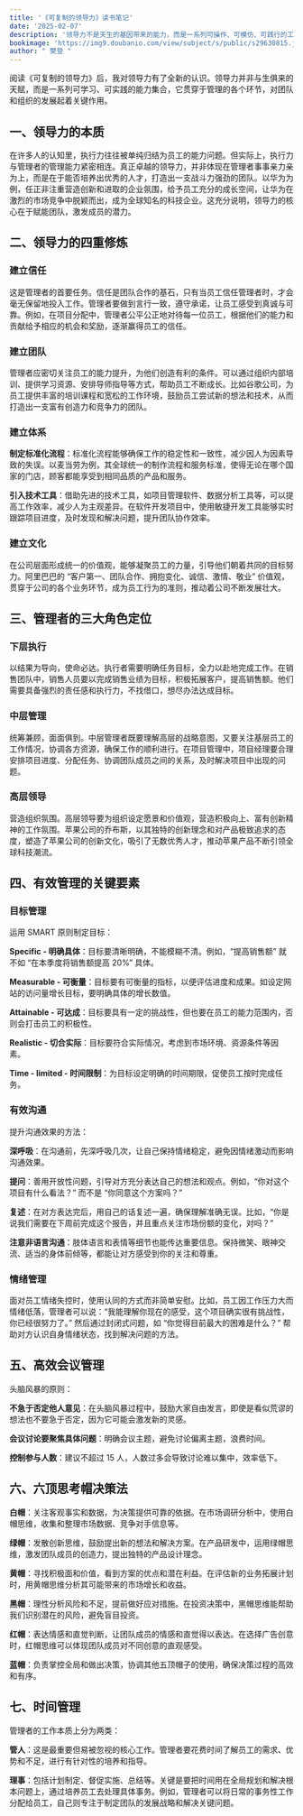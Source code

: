 ```yaml
---
title: '《可复制的领导力》读书笔记'
date: '2025-02-07'
description: '领导力不是天生的基因带来的能力，而是一系列可操作、可模仿、可践行的工具：沟通视窗、目标管理、倾听反馈…'
bookimage: 'https://img9.doubanio.com/view/subject/s/public/s29630815.jpg'
author: " 樊登 "
---
```


阅读《可复制的领导力》后，我对领导力有了全新的认识。领导力并非与生俱来的天赋，而是一系列可学习、可实践的能力集合，它贯穿于管理的各个环节，对团队和组织的发展起着关键作用。

## 一、领导力的本质

在许多人的认知里，执行力往往被单纯归结为员工的能力问题。但实际上，执行力与管理者的管理能力紧密相连。真正卓越的领导力，并非体现在管理者事事亲力亲为上，而是在于能否培养出优秀的人才，打造出一支战斗力强劲的团队。以华为为例，任正非注重营造创新和进取的企业氛围，给予员工充分的成长空间，让华为在激烈的市场竞争中脱颖而出，成为全球知名的科技企业。这充分说明，领导力的核心在于赋能团队，激发成员的潜力。

## 二、领导力的四重修炼

### 建立信任

这是管理者的首要任务。信任是团队合作的基石，只有当员工信任管理者时，才会毫无保留地投入工作。管理者要做到言行一致，遵守承诺，让员工感受到真诚与可靠。例如，在项目分配中，管理者公平公正地对待每一位员工，根据他们的能力和贡献给予相应的机会和奖励，逐渐赢得员工的信任。

### 建立团队

管理者应密切关注员工的能力提升，为他们创造有利的条件。可以通过组织内部培训、提供学习资源、安排导师指导等方式，帮助员工不断成长。比如谷歌公司，为员工提供丰富的培训课程和宽松的工作环境，鼓励员工尝试新的想法和技术，从而打造出一支富有创造力和竞争力的团队。

### 建立体系

**制定标准化流程**：标准化流程能够确保工作的稳定性和一致性，减少因人为因素导致的失误。以麦当劳为例，其全球统一的制作流程和服务标准，使得无论在哪个国家的门店，顾客都能享受到相同品质的产品和服务。

**引入技术工具**：借助先进的技术工具，如项目管理软件、数据分析工具等，可以提高工作效率，减少人为主观差异。在软件开发项目中，使用敏捷开发工具能够实时跟踪项目进度，及时发现和解决问题，提升团队协作效率。

### 建立文化

在公司层面形成统一的价值观，能够凝聚员工的力量，引导他们朝着共同的目标努力。阿里巴巴的 “客户第一、团队合作、拥抱变化、诚信、激情、敬业” 价值观，贯穿于公司的各个业务环节，成为员工行为的准则，推动着公司不断发展壮大。

## 三、管理者的三大角色定位

### 下层执行

以结果为导向，使命必达。执行者需要明确任务目标，全力以赴地完成工作。在销售团队中，销售人员要以完成销售业绩为目标，积极拓展客户，提高销售额。他们需要具备强烈的责任感和执行力，不找借口，想尽办法达成目标。

### 中层管理

统筹兼顾，面面俱到。中层管理者既要理解高层的战略意图，又要关注基层员工的工作情况，协调各方资源，确保工作的顺利进行。在项目管理中，项目经理要合理安排项目进度、分配任务、协调团队成员之间的关系，及时解决项目中出现的问题。

### 高层领导

营造组织氛围。高层领导要为组织设定愿景和价值观，营造积极向上、富有创新精神的工作氛围。苹果公司的乔布斯，以其独特的创新理念和对产品极致追求的态度，塑造了苹果公司的创新文化，吸引了无数优秀人才，推动苹果产品不断引领全球科技潮流。

## 四、有效管理的关键要素

### 目标管理

运用 SMART 原则制定目标：

**Specific - 明确具体**：目标要清晰明确，不能模糊不清。例如，“提高销售额” 就不如 “在本季度将销售额提高 20%” 具体。

**Measurable - 可衡量**：目标要有可衡量的指标，以便评估进度和成果。如设定网站的访问量增长目标，要明确具体的增长数值。

**Attainable - 可达成**：目标要具有一定的挑战性，但也要在员工的能力范围内，否则会打击员工的积极性。

**Realistic - 切合实际**：目标要符合实际情况，考虑到市场环境、资源条件等因素。

**Time - limited - 时间限制**：为目标设定明确的时间期限，促使员工按时完成任务。

### 有效沟通

提升沟通效果的方法：

**深呼吸**：在沟通前，先深呼吸几次，让自己保持情绪稳定，避免因情绪激动而影响沟通效果。

**提问**：善用开放性问题，引导对方充分表达自己的想法和观点。例如，“你对这个项目有什么看法？” 而不是 “你同意这个方案吗？”

**复述**：在对方表达完后，用自己的话复述一遍，确保理解准确无误。比如，“你是说我们需要在下周前完成这个报告，并且重点关注市场份额的变化，对吗？”

**注意非语言沟通**：肢体语言和表情等细节也能传达重要信息。保持微笑、眼神交流、适当的身体前倾等，都能让对方感受到你的关注和尊重。

### 情绪管理

面对员工情绪失控时，使用认同的方式而非简单安慰。比如，员工因工作压力大而情绪低落，管理者可以说：“我能理解你现在的感受，这个项目确实很有挑战性，你已经很努力了。” 然后通过封闭式问题，如 “你觉得目前最大的困难是什么？” 帮助对方认识自身情绪状态，找到解决问题的方法。

## 五、高效会议管理

头脑风暴的原则：

**不急于否定他人意见**：在头脑风暴过程中，鼓励大家自由发言，即使是看似荒谬的想法也不要急于否定，因为它可能会激发新的灵感。

**会议讨论要聚焦具体问题**：明确会议主题，避免讨论偏离主题，浪费时间。

**控制参与人数**：建议不超过 15 人，人数过多会导致讨论难以集中，效率低下。

## 六、六顶思考帽决策法

**白帽**：关注客观事实和数据，为决策提供可靠的依据。在市场调研分析中，使用白帽思维，收集和整理市场数据、竞争对手信息等。

**绿帽**：发散创新思维，鼓励提出新的想法和解决方案。在产品研发中，运用绿帽思维，激发团队成员的创造力，提出独特的产品设计理念。

**黄帽**：寻找积极面和价值，看到方案的优点和潜在利益。在评估新的业务拓展计划时，用黄帽思维分析其可能带来的市场增长和收益。

**黑帽**：理性分析风险和不足，提前做好应对措施。在投资决策中，黑帽思维能帮助我们识别潜在的风险，避免盲目投资。

**红帽**：表达情感和直觉判断，让团队成员的情感和直觉得以表达。在选择广告创意时，红帽思维可以体现团队成员对不同创意的直观感受。

**蓝帽**：负责掌控全局和做出决策，协调其他五顶帽子的使用，确保决策过程的高效和有序。

## 七、时间管理

管理者的工作本质上分为两类：

**管人**：这是最重要但易被忽视的核心工作。管理者要花费时间了解员工的需求、优势和不足，进行有针对性的培养和指导。

**理事**：包括计划制定、督促实施、总结等。关键是要把时间用在全局规划和解决根本问题上，通过培养员工去处理具体事务。例如，管理者可以将日常的事务性工作分配给员工，自己则专注于制定团队的发展战略和解决关键问题。
